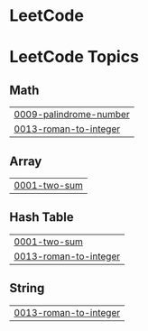 # LeetCode

<!---LeetCode Topics Start-->
# LeetCode Topics
## Math
|  |
| ------- |
| [0009-palindrome-number](https://github.com/Knu09/LeetCode/tree/master/0009-palindrome-number) |
| [0013-roman-to-integer](https://github.com/Knu09/LeetCode/tree/master/0013-roman-to-integer) |
## Array
|  |
| ------- |
| [0001-two-sum](https://github.com/Knu09/LeetCode/tree/master/0001-two-sum) |
## Hash Table
|  |
| ------- |
| [0001-two-sum](https://github.com/Knu09/LeetCode/tree/master/0001-two-sum) |
| [0013-roman-to-integer](https://github.com/Knu09/LeetCode/tree/master/0013-roman-to-integer) |
## String
|  |
| ------- |
| [0013-roman-to-integer](https://github.com/Knu09/LeetCode/tree/master/0013-roman-to-integer) |
<!---LeetCode Topics End-->